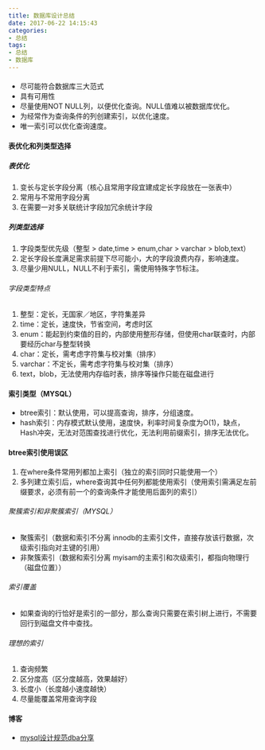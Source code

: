 ```yaml
---
title: 数据库设计总结
date: 2017-06-22 14:15:43
categories: 
- 总结
tags:
- 总结
- 数据库
---
```


####

- 尽可能符合数据库三大范式
- 具有可用性
- 尽量使用NOT NULL列，以便优化查询。NULL值难以被数据库优化。
- 为经常作为查询条件的列创建索引，以优化速度。
- 唯一索引可以优化查询速度。

#### 表优化和列类型选择

##### 表优化
1. 变长与定长字段分离（核心且常用字段宜建成定长字段放在一张表中）
2. 常用与不常用字段分离
3. 在需要一对多关联统计字段加冗余统计字段

##### 列类型选择
1. 字段类型优先级（整型 > date,time > enum,char > varchar > blob,text）
2. 定长字段长度满足需求前提下尽可能小，大的字段浪费内存，影响速度。
3. 尽量少用NULL，NULL不利于索引，需使用特殊字节标注。
 
 ###### 字段类型特点
 1. 整型：定长，无国家／地区，字符集差异
 2. time：定长，速度快，节省空间，考虑时区
 3. enum：能起到约束值的目的，内部使用整形存储，但使用char联查时，内部要经历char与整型转换
 4. char：定长，需考虑字符集与校对集（排序）
 5. varchar：不定长，需考虑字符集与校对集（排序）
 6. text，blob，无法使用内存临时表，排序等操作只能在磁盘进行

#### 索引类型（MYSQL）

- btree索引：默认使用，可以提高查询，排序，分组速度。
- hash索引：内存模式默认使用，速度快，利率时间复杂度为O(1)，缺点，Hash冲突，无法对范围查找进行优化，无法利用前缀索引，排序无法优化。

#### btree索引使用误区

1. 在where条件常用列都加上索引（独立的索引同时只能使用一个）
2. 多列建立索引后，where查询其中任何列都能使用索引（使用索引需满足左前缀要求，必须有前一个的查询条件才能使用后面列的索引）

###### 聚簇索引和非聚簇索引（MYSQL）
- 聚簇索引（数据和索引不分离 innodb的主索引文件，直接存放该行数据，次级索引指向对主键的引用）
- 非聚簇索引（数据和索引分离 myisam的主索引和次级索引，都指向物理行（磁盘位置））


###### 索引覆盖
- 如果查询的行恰好是索引的一部分，那么查询只需要在索引树上进行，不需要回行到磁盘文件中查找。

###### 理想的索引
1. 查询频繁
2. 区分度高（区分度越高，效果越好）
3. 长度小（长度越小速度越快）
4. 尽量能覆盖常用查询字段





#### 博客

- [mysql设计规范dba分享](http://blog.csdn.net/zl18310999566/article/details/54917607)